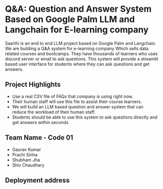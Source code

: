 
# Q&A: Question and Answer System Based on Google Palm LLM and Langchain for E-learning company  

Saarthi is an end to end LLM project based on Google Palm and Langchain. We are building a Q&A system for e-learning company Which sells data related courses and bootcamps. They have thousands of learners who uses discord server or email to ask questions. This system will provide a streamlit based user interface for students where they can ask questions and get answers. 


## Project Highlights

- Use a real CSV file of FAQs that company is using right now. 
- Their human staff will use this file to assist their course learners.
- We will build an LLM based question and answer system that can reduce the workload of their human staff.
- Students should be able to use this system to ask questions directly and get answers within seconds

## Team Name - Code 01

- Gaurav Kumar 
- Prachi Sinha
- Shubham Jha 
- Shiv Chaudhary

## Deployment address
